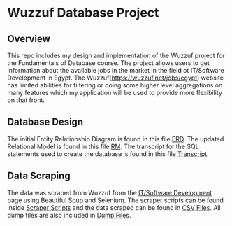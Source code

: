 # Wuzzuf Database Project

## Overview
This repo includes my design and implementation of the Wuzzuf project for the Fundamentals of Database course. The project allows users to get information about the available jobs in the market in the field ot IT/Software Development in Egypt. The Wuzzuf(https://wuzzuf.net/jobs/egypt) website has limited abilities for filtering or doing some higher level aggregations on many features which my application will be used to provide more flexibility on that front. 

## Database Design
The initial Entity Relationship Diagram is found in this file [ERD](https://github.com/omar-bahgat/MyWuzzuf-DB/blob/main/Entity-Relationship%20Diagram.pdf). The updated Relational Model is found in this file [RM](https://github.com/omar-bahgat/MyWuzzuf-DB/blob/main/Relational%20Model.pdf). The transcript for the SQL statements used to create the database is found in this file [Transcript](https://github.com/omar-bahgat/MyWuzzuf-DB/blob/main/wuzzuf_db.sql).

## Data Scraping
The data was scraped from Wuzzuf from the [IT/Software Development](https://wuzzuf.net/a/IT-Software-Development-Jobs-in-Egypt) page using Beautiful Soup and Selenium. The scraper scripts can be found inside [Scraper Scripts](https://github.com/omar-bahgat/MyWuzzuf-DB/tree/main/Scraper%20Scripts) and the data scraped can be found in [CSV Files](https://github.com/omar-bahgat/MyWuzzuf-DB/tree/main/CSV%20Files). All dump files are also included in [Dump Files](https://github.com/omar-bahgat/MyWuzzuf-DB/tree/main/Dump%20Files).
